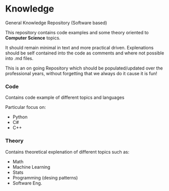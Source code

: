 # Knowledge
General Knowledge Repository (Software based)

This repository contains code examples and some theory oriented to **Computer Science** topics.

It should remain minimal in text and more practical driven.
Explenations should be self contained into the code as comments and where not possible into .md files.

This is an on going Repository which should be populated/updated over the professional years,
without forgetting that we always do it cause it is fun!

### Code
Contains code example of different topics and languages

Particular focus on:
- Python
- C#
- C++

### Theory
Contains theoretical explenation of different topics such as:
- Math
- Machine Learning
- Stats
- Programming (desing patterns)
- Software Eng.
